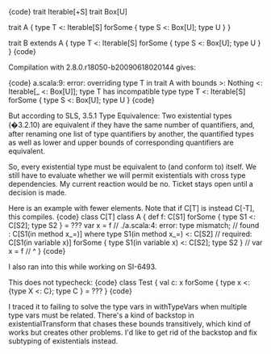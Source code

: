 {code}
trait Iterable[+S]
trait Box[U]

trait A {
 type T <: Iterable[S] forSome { type S <: Box[U]; type U }
}

trait B extends A {
 type T <: Iterable[S] forSome { type S <: Box[U]; type U }
}
{code}

Compilation with 2.8.0.r18050-b20090618020144 gives:

{code}
a.scala:9: error: overriding type T in trait A with bounds >: Nothing <: Iterable[_ <: Box[U]];
 type T has incompatible type
 type T <: Iterable[S] forSome { type S <: Box[U]; type U }
{code}

But according to SLS, 3.5.1 Type Equivalence:
Two existential types (�3.2.10) are equivalent if they have the same number of quantifiers, and, after renaming one list of type quantifiers by another, the quantified types as well as lower and upper bounds of corresponding quantifiers are equivalent.

So, every existential type must be equivalent to (and conform to) itself.
We still have to evaluate whether we will permit existentials
with cross type dependencies. My current reaction would be no.
Ticket stays open until a decision is made.

Here is an example with fewer elements. Note that if C[T] is instead C[-T], this compiles.
{code}
class C[T]
class A {
  def f: C[S1] forSome { type S1 <: C[S2]; type S2 } = ???
  var x = f
  //  ./a.scala:4: error: type mismatch;
  // found   : C[S1(in method x_=)] where type S1(in method x_=) <: C[S2]
  // required: C[S1(in variable x)] forSome { type S1(in variable x) <: C[S2]; type S2 }
  //  var x = f
  //      ^
}
{code}

I also ran into this while working on SI-6493.

This does not typecheck:
{code}
class Test {
  val c: x forSome { type x <: {type X <: C}; type C } = ???
}
{code}

I traced it to failing to solve the type vars in withTypeVars when multiple type vars must be related. There's a kind of backstop in existentialTransform that chases these bounds transitively, which kind of works but creates other problems. I'd like to get rid of the backstop and fix subtyping of existentials instead.

